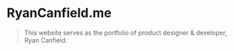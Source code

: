 # RyanCanfield.me

> This website serves as the portfolio of product designer & developer, Ryan Canfield.

